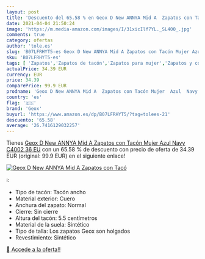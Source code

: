 ```yaml
---
layout: post
title: 'Descuento del 65.58 % en Geox D New ANNYA Mid A  Zapatos con Tacó'
date: 2021-04-04 21:50:24
image: 'https://m.media-amazon.com/images/I/31xicIlf7YL._SL400_.jpg'
comments: true
category: ofertas
author: 'tole.es'
slug: 'B07LFRHYT5-es Geox D New ANNYA Mid A Zapatos con Tacón Mujer Azul Navy...'
sku: 'B07LFRHYT5-es'
tags: [ 'Zapatos','Zapatos de tacón','Zapatos para mujer','Zapatos y complementos','geox','zapatos', ]
actualPrice: 34.39 EUR
currency: EUR
price: 34.39
comparePrice: 99.9 EUR
prodname: 'Geox D New ANNYA Mid A  Zapatos con Tacón Mujer  Azul  Navy C4002   36 EU'
country: 'es'
flag: '🇪🇸'
brand: 'Geox'
buyurl: 'https://www.amazon.es/dp/B07LFRHYT5/?tag=tolees-21'
descuento: '65.58'
average: '26.7416129032257'
---
```


Tienes [Geox D New ANNYA Mid A  Zapatos con Tacón Mujer  Azul  Navy C4002   36 EU](https://www.amazon.es/dp/B07LFRHYT5/?tag=tolees-21) con un 65.58 % de descuento con precio de oferta de 34.39 EUR (original: 99.9 EUR) en el siguiente enlace!

[![Geox D New ANNYA Mid A  Zapatos con Tacó](https://m.media-amazon.com/images/I/31xicIlf7YL._SL400_.jpg)](https://www.amazon.es/dp/B07LFRHYT5/?tag=tolees-21)

ℹ️:

- Tipo de tacón: Tacón ancho
- Material exterior: Cuero
- Anchura del zapato: Normal
- Cierre: Sin cierre
- Altura del tacón: 5.5 centímetros
- Material de la suela: Sintético
- Tipo de talla: Los zapatos Geox son holgados
- Revestimiento: Sintético

[🛒 Accede a la oferta!!](https://www.amazon.es/dp/B07LFRHYT5/?tag=tolees-21)
